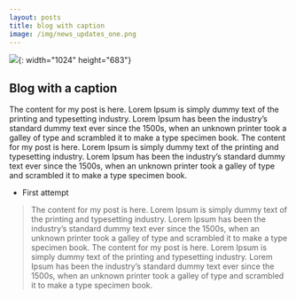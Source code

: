 ```yaml
---
layout: posts
title: blog with caption
image: /img/news_updates_one.png
---
```


![](/uploads/covid-19.png){: width="1024" height="683"}

## Blog with a caption&nbsp;

The content for my post is here. Lorem Ipsum is simply dummy text of the printing and typesetting industry. Lorem Ipsum has been the industry’s standard dummy text ever since the 1500s, when an unknown printer took a galley of type and scrambled it to make a type specimen book. The content for my post is here. Lorem Ipsum is simply dummy text of the printing and typesetting industry. Lorem Ipsum has been the industry’s standard dummy text ever since the 1500s, when an unknown printer took a galley of type and scrambled it to make a type specimen book.

* First attempt&nbsp;

> The content for my post is here. Lorem Ipsum is simply dummy text of the printing and typesetting industry. Lorem Ipsum has been the industry’s standard dummy text ever since the 1500s, when an unknown printer took a galley of type and scrambled it to make a type specimen book. The content for my post is here. Lorem Ipsum is simply dummy text of the printing and typesetting industry. Lorem Ipsum has been the industry’s standard dummy text ever since the 1500s, when an unknown printer took a galley of type and scrambled it to make a type specimen book.

&nbsp;

&nbsp;
